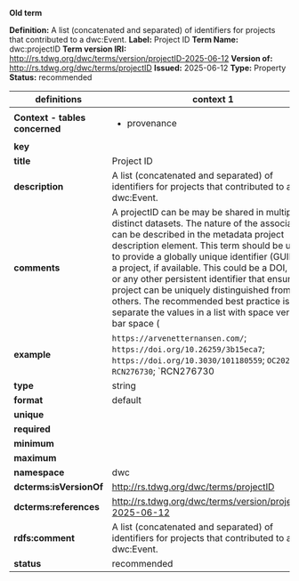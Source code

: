 **Old term**

**Definition:** A list (concatenated and separated) of identifiers for projects that contributed to a dwc:Event.
**Label:** Project ID
**Term Name:** dwc:projectID
**Term version IRI:** http://rs.tdwg.org/dwc/terms/version/projectID-2025-06-12
**Version of:** http://rs.tdwg.org/dwc/terms/projectID
**Issued:** 2025-06-12
**Type:** Property
**Status:** recommended


| definitions | context 1 |
|-|-|
| **Context - tables concerned** | <ul><li>provenance</li></ul> |
| **key** |  |
| **title** | Project ID |
| **description** | A list (concatenated and separated) of identifiers for projects that contributed to a dwc:Event. |
| **comments** | A projectID can be may be shared in multiple distinct datasets. The nature of the association can be described in the metadata project description element. This term should be used to provide a globally unique identifier (GUID) for a project, if available. This could be a DOI, URI, or any other persistent identifier that ensures a project can be uniquely distinguished from others. The recommended best practice is to separate the values in a list with space vertical bar space ( | ). |
| **example** | `https://arvenetternansen.com/`; `https://doi.org/10.26259/3b15eca7`; `https://doi.org/10.3030/101180559`; `OC202405`; `RCN276730`; `RCN276730 | Artsproject_7-24` |
| **type** | string |
| **format** | default |
| **unique** |  |
| **required** |  |
| **minimum** |  |
| **maximum** |  |
| **namespace** | dwc |
| **dcterms:isVersionOf** | http://rs.tdwg.org/dwc/terms/projectID |
| **dcterms:references** | http://rs.tdwg.org/dwc/terms/version/projectID-2025-06-12 |
| **rdfs:comment** | A list (concatenated and separated) of identifiers for projects that contributed to a dwc:Event. |
| **status** | recommended |
